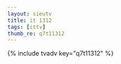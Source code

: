 ```yaml
--- 
layout: sieutv
title: it 1312
tags: [ittv]
thumb_re: q7t11312
---
```

{% include tvadv key="q7t11312" %} 
